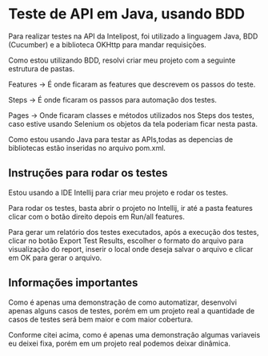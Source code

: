 # Teste de API em Java, usando BDD

Para realizar testes na API da Intelipost, foi utilizado a linguagem Java, BDD (Cucumber) e a biblioteca OKHttp para mandar requisições.

Como estou utilizando BDD, resolvi criar meu projeto com a seguinte estrutura de pastas.

Features -> É onde ficaram as features que descrevem os passos do teste.

Steps -> É onde ficaram os passos para automação dos testes.

Pages -> Onde ficaram classes e métodos utilizados nos Steps dos testes, caso estive usando Selenium os objetos da tela poderiam ficar nesta pasta.

Como estou usando Java para testar as APIs,todas as depencias de bibliotecas estão inseridas no arquivo pom.xml.

## Instruções para rodar os testes

Estou usando a IDE Intellij para criar meu projeto e rodar os testes.

Para rodar os testes, basta abrir o projeto no Intellij, ir até a pasta features clicar com o botão direito depois em Run/all features.

Para gerar um relatório dos testes executados, após a execução dos testes, clicar no botão Export Test Results, escolher o formato do arquivo para visualização do report, inserir o local onde deseja salvar o arquivo e clicar em OK para gerar o arquivo.

## Informações importantes

Como é apenas uma demonstração de como automatizar, desenvolvi apenas alguns casos de testes, porém em um projeto real a quantidade de casos de testes será bem maior e com maior cobertura.

Conforme citei acima, como é apenas uma demonstração algumas variaveis eu deixei fixa, porém em um projeto real podemos deixar dinâmica.



